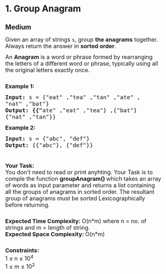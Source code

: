 # 1. Group Anagram
## Medium 
<div class="problem-statement">
                <p></p><p><span style="font-size:18px">Given an array of strings&nbsp;<code>s</code>, group&nbsp;<strong>the anagrams</strong>&nbsp;together. Always return the answer in&nbsp;<strong>sorted order</strong>.</span></p>

<p><span style="font-size:18px">An&nbsp;<strong>Anagram</strong>&nbsp;is a word or phrase formed by rearranging the letters of a different word or phrase, typically using all the original letters exactly once.</span><br>
&nbsp;</p>

<p><span style="font-size:18px"><strong>Example 1:</strong></span></p>

<pre><span style="font-size:18px"><strong>Input: </strong>s = {"eat" ,"tea" ,"tan" ,"ate" ,
"nat" ,"bat"}
<strong>Output: {{"</strong>ate" ,"eat" ,"tea"}&nbsp;,{"bat"}&nbsp;
{"nat" ,"tan"}}&nbsp;</span></pre>

<p><strong><span style="font-size:18px">Example 2:</span></strong></p>

<pre><strong><span style="font-size:18px">Input: </span></strong><span style="font-size:18px">s = {"abc", "def"}
<strong>Output: </strong>{{"abc"}, {"def"}}</span>
</pre>

<p>&nbsp;</p>

<p><span style="font-size:18px"><strong>Your Task:</strong><br>
You don't need to read or print anyhting. Your Task is to comple the function&nbsp;<strong>groupAnagram()&nbsp;</strong>which takes an array of words as input parameter and returns a list containing all the groups of anagrams in sorted order. The resultant group of anagrams must be sorted Lexicographically before returning.</span><br>
&nbsp;</p>

<p><span style="font-size:18px"><strong>Expected Time Complexity:&nbsp;</strong>O(n*m) where n = no. of strings and m = length of string.<br>
<strong>Expected Space Complexity:&nbsp;</strong>O(n*m)</span><br>
&nbsp;</p>

<p><span style="font-size:18px"><strong>Constraints:</strong><br>
1 ≤ n ≤ 10<sup>4</sup><br>
1 ≤ m ≤ 10<sup>2</sup></span></p>
 <p></p>
            </div>